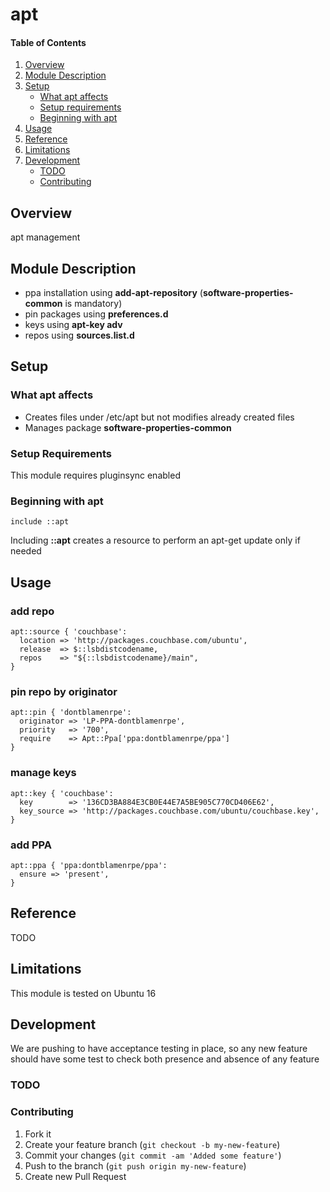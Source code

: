 # apt

#### Table of Contents

1. [Overview](#overview)
2. [Module Description](#module-description)
3. [Setup](#setup)
    * [What apt affects](#what-apt-affects)
    * [Setup requirements](#setup-requirements)
    * [Beginning with apt](#beginning-with-apt)
4. [Usage](#usage)
5. [Reference](#reference)
5. [Limitations](#limitations)
6. [Development](#development)
    * [TODO](#todo)
    * [Contributing](#contributing)

## Overview

apt management

## Module Description

* ppa installation using **add-apt-repository** (**software-properties-common** is mandatory)
* pin packages using **preferences.d**
* keys using **apt-key adv**
* repos using **sources.list.d**

## Setup

### What apt affects

* Creates files under /etc/apt but not modifies already created files
* Manages package **software-properties-common**

### Setup Requirements

This module requires pluginsync enabled

### Beginning with apt

```puppet
include ::apt
```

Including **::apt** creates a resource to perform an apt-get update only if needed

## Usage

### add repo

```puppet
apt::source { 'couchbase':
  location => 'http://packages.couchbase.com/ubuntu',
  release  => $::lsbdistcodename,
  repos    => "${::lsbdistcodename}/main",
}
```

### pin repo by originator

```puppet
apt::pin { 'dontblamenrpe':
  originator => 'LP-PPA-dontblamenrpe',
  priority   => '700',
  require    => Apt::Ppa['ppa:dontblamenrpe/ppa']
}
```

### manage keys

```puppet
apt::key { 'couchbase':
  key        => '136CD3BA884E3CB0E44E7A5BE905C770CD406E62',
  key_source => 'http://packages.couchbase.com/ubuntu/couchbase.key',
}
```

### add PPA

```puppet
apt::ppa { 'ppa:dontblamenrpe/ppa':
  ensure => 'present',
}
```

## Reference

TODO

## Limitations

This module is tested on Ubuntu 16

## Development

We are pushing to have acceptance testing in place, so any new feature should
have some test to check both presence and absence of any feature

### TODO


### Contributing

1. Fork it
2. Create your feature branch (`git checkout -b my-new-feature`)
3. Commit your changes (`git commit -am 'Added some feature'`)
4. Push to the branch (`git push origin my-new-feature`)
5. Create new Pull Request
